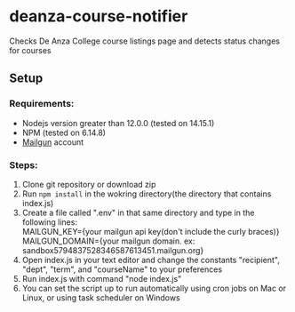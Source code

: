 # deanza-course-notifier

Checks De Anza College course listings page and detects status changes for courses

## Setup

### Requirements:
- Nodejs version greater than 12.0.0 (tested on 14.15.1)
- NPM (tested on 6.14.8)
- [Mailgun](https://www.mailgun.com/) account

### Steps:
1. Clone git repository or download zip
2. Run `npm install` in the wokring directory(the directory that contains index.js)
3. Create a file called ".env" in that same directory and type in the following lines:  
  MAILGUN_KEY={your mailgun api key(don't include the curly braces)}  
  MAILGUN_DOMAIN={your mailgun domain. ex: sandbox5794837528346587613451.mailgun.org}
4. Open index.js in your text editor and change the constants "recipient", "dept", "term", and "courseName" to your preferences
5. Run index.js with command "node index.js"
6. You can set the script up to run automatically using cron jobs on Mac or Linux, or using task scheduler on Windows
